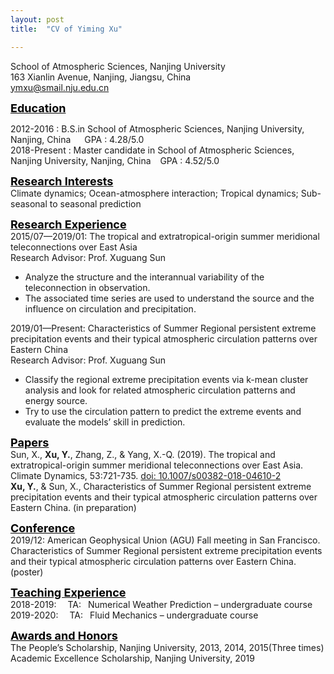 ```yaml
---
layout: post
title:  "CV of Yiming Xu"

---
```


School of Atmospheric Sciences, Nanjing University  
163 Xianlin Avenue, Nanjing, Jiangsu, China  
ymxu@smail.nju.edu.cn 

__<font size="4" color="black" bold><u>Education</u></font>__

2012-2016 :
B.S.in School of Atmospheric Sciences, Nanjing University, Nanjing, China   &ensp;&ensp;     GPA : 4.28/5.0  
2018-Present :
Master candidate in School of Atmospheric Sciences, Nanjing University, Nanjing, China  &ensp; GPA : 4.52/5.0

__<font size="4" color="black" bold><u>Research Interests</u></font>__  
Climate dynamics; Ocean-atmosphere interaction; Tropical dynamics; Sub-seasonal to seasonal prediction

__<font size="4" color="black" bold><u>Research Experience</u></font>__  
2015/07—2019/01: The tropical and extratropical-origin summer meridional teleconnections over East Asia  
Research Advisor: Prof. Xuguang Sun
* Analyze the structure and the interannual variability of the teleconnection in observation.
* The associated time series are used to understand the source and the influence on circulation and precipitation.

2019/01—Present: Characteristics of Summer Regional persistent extreme precipitation events and their typical atmospheric circulation patterns over Eastern China  
Research Advisor: Prof. Xuguang Sun
* Classify the regional extreme precipitation events via k-mean cluster analysis and look for related atmospheric circulation patterns and energy source.
* Try to use the circulation pattern to predict the extreme events and evaluate the models’ skill in prediction.

__<font size="4" color="black" bold><u>Papers</u></font>__  
Sun, X., __Xu, Y.__, Zhang, Z., & Yang, X.-Q. (2019). The tropical and extratropical-origin summer meridional teleconnections over East Asia. Climate Dynamics, 53:721-735. [doi: 10.1007/s00382-018-04610-2](https://doi.org/10.1007/s00382-018-04610-2)    
__Xu, Y.__, & Sun, X., Characteristics of Summer Regional persistent extreme precipitation events and their typical atmospheric circulation patterns over Eastern China. (in preparation)

__<font size="4" color="black" bold><u>Conference</u></font>__  
2019/12: American Geophysical Union (AGU) Fall meeting in San Francisco.  
Characteristics of Summer Regional persistent extreme precipitation events and their typical atmospheric circulation patterns over Eastern China.(poster)

__<font size="4" color="black" bold><u>Teaching Experience</u></font>__     
2018-2019:   &ensp;&ensp;TA:&ensp; Numerical Weather Prediction – undergraduate course  
2019-2020:   &ensp;&ensp;TA: &ensp;Fluid Mechanics – undergraduate course

__<font size="4" color="black" bold><u>Awards and Honors</u></font>__  
The People’s Scholarship, Nanjing University, 2013, 2014, 2015(Three times)  
Academic Excellence Scholarship, Nanjing University, 2019

